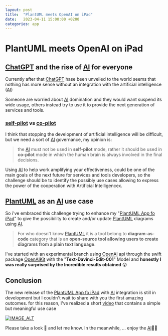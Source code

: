 ```yaml
---
layout: post
title:  "PlantUML meets OpenAI on iPad"
date:   2023-04-11 15:00:00 +0200
categories: app
---
```

# PlantUML meets OpenAI on iPad

## <u>ChatGPT</u> and the rise of [AI] for everyone

Currently after that [ChatGPT] hase been unveiled to the world seems that nothing has more sense without an integration with the artificial intelligence ([AI])

Someone are worried about [AI] domination and they would want suspend its wide usage, others instead try to use it to provide the next generation of services and tools.

### <u>self-pilot</u> vs <u>co-pilot</u>

I think that stopping the development of artificial intelligence will be difficult, but we need a sort of [AI] governance, my opinion is:

> the [AI] must not be used in **self-pilot** mode, rather it should be used in **co-pilot** mode in which the human brain is always involved in the final decisions.

Using [AI] to help work amplifying your effectiveness, could be one of the main goals of the next future for  services and tools developers, so the challenge should be to identify the possibly use cases allowing to express the power of the cooperation with Artificial Intelligencex.

## <u>PlantUML</u> as an [AI] use case

So i've embraced this challenge trying to enhance my "[PlantUML App fo iPad][PlantUMLapp]" to give the possibility to create and/or update [PlantUML] diagrams using [AI].

> For who doesn't know [PlantUML] it is a tool belong to **diagram-as-code** category that is an **open-source tool allowing users to create diagrams from a plain text language**.

I've started with an experimental branch using [OpenAI] api through the swift package [OpenAIKit] with the  "**Text-Davinci-Edit-001**" Model and **honestly I was really surprised by the Incredible results obtained** 😲

## Conclusion

The new release of the [PlantUML App fo iPad][PlantUMLapp] with [AI] integration is still in development but I couldn't wait to share with you the first amazing outcomes. for this reason, I've realized a short [video] that contains a simple but meaningful use case 

[![IMAGE_ALT](https://img.youtube.com/4FiPYPe1VsY/vi/0.jpg)](https://youtu.be/4FiPYPe1VsY)

Please take a look 👀 and let me know. In the meanwhile, ... enjoy the [AI]🧐👋 

[ChatGPT]: https://openai.com/blog/chatgpt
[AI]: https://en.wikipedia.org/wiki/Artificial_intelligence
[plantUML]: https://plantuml.com
[PlantUMLapp]: https://apps.apple.com/us/app/plantuml-app/id6444164984
[OpenAI]: https://openai.com
[OpenAIKit]: https://github.com/marcodotio/OpenAIKit.git
[video]:  https://youtu.be/4FiPYPe1VsY
